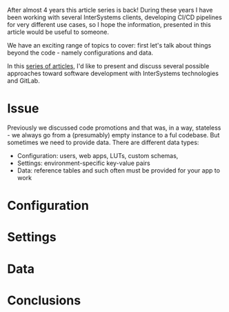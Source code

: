 After almost 4 years this article series is back! During these years I have been working with several InterSystems clients, developing CI/CD pipelines for very different use cases, so I hope the information, presented in this article would be useful to someone.

We have an exciting range of topics to cover: first let's talk about things beyond the code - namely configurations and data.

In this [series of articles](https://community.intersystems.com/post/continuous-delivery-your-intersystems-solution-using-gitlab-index), I'd like to present and discuss several possible approaches toward software development with InterSystems technologies and GitLab. 

# Issue

Previously we discussed code promotions and that was, in a way, stateless - we always go from a (presumably) empty instance to a ful codebase. But sometimes we need to provide data. There are different data types:

- Configuration: users, web apps, LUTs, custom schemas, 
- Settings: environment-specific key-value pairs
- Data: reference tables and such often must be provided for your  app to work

# Configuration


# Settings

# Data


# Conclusions
